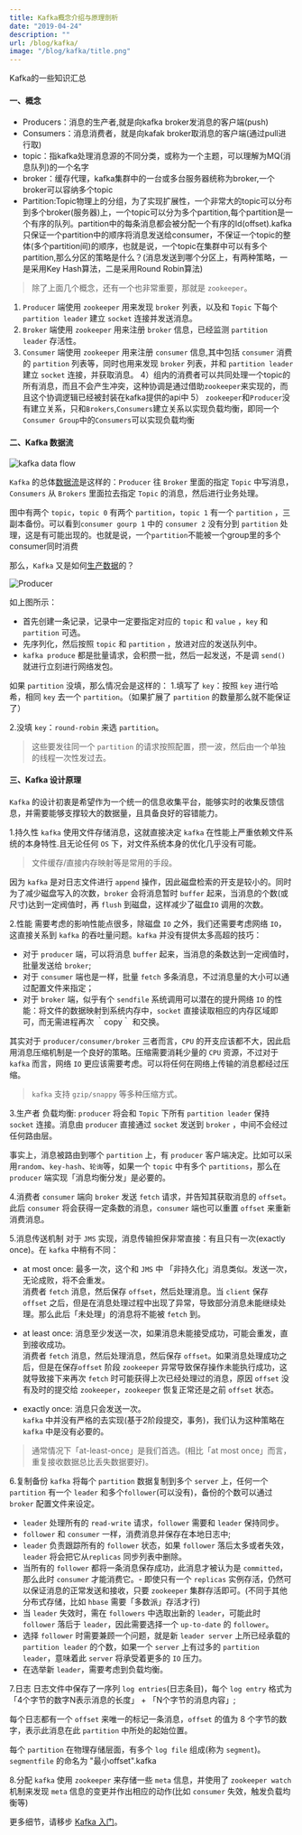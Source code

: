 ```yaml
---
title: Kafka概念介绍与原理剖析
date: "2019-04-24"
description: ""
url: /blog/kafka/
image: "/blog/kafka/title.png"
---
```

Kafka的一些知识汇总
<!--more-->

#### 一、概念
- Producers：消息的生产者,就是向kafka broker发消息的客户端(push)
- Consumers：消息消费者，就是向kafak broker取消息的客户端(通过pull进行取)
- topic：指kafka处理消息源的不同分类，或称为一个主题，可以理解为MQ(消息队列)的一个名字
- broker：缓存代理，kafka集群中的一台或多台服务器统称为broker,一个broker可以容纳多个topic
- Partition:Topic物理上的分组，为了实现扩展性，一个非常大的topic可以分布到多个broker(服务器)上，一个topic可以分为多个partition,每个partition是一个有序的队列。partition中的每条消息都会被分配一个有序的Id(offset).kafka只保证一个partition中的顺序将消息发送给consumer，不保证一个topic的整体(多个partition间)的顺序，也就是说，一个topic在集群中可以有多个partition,那么分区的策略是什么？(消息发送到哪个分区上，有两种策略，一是采用Key Hash算法，二是采用Round Robin算法)

> 除了上面几个概念，还有一个也非常重要，那就是 `zookeeper`。


1) `Producer` 端使用 `zookeeper` 用来发现 `broker` 列表，以及和 `Topic` 下每个 `partition leader` 建立 `socket` 连接并发送消息。
2) `Broker` 端使用 `zookeeper` 用来注册 `broker` 信息，已经监测 `partition leader` 存活性。
3) `Consumer` 端使用 `zookeeper` 用来注册 `consumer` 信息,其中包括 `consumer` 消费的 `partition` 列表等，同时也用来发现 `broker` 列表，并和 `partition leader` 建立 `socket` 连接，并获取消息。
4）组内的消费者可以共同处理一个topic的所有消息，而且不会产生冲突，这种协调是通过借助`zookeeper`来实现的，而且这个协调逻辑已经被封装在kafka提供的api中
5） `zookeeper`和`Producer`没有建立关系，只和`Brokers`,`Consumers`建立关系以实现负载均衡，即同一个`Consumer Group`中的`Consumers`可以实现负载均衡

#### 二、Kafka 数据流

![kafka data flow](kafka1.png)

`Kafka` 的总体[数据流](https://www.jianshu.com/p/d3e963ff8b70)是这样的：`Producer` 往 `Broker` 里面的指定 `Topic` 中写消息，`Consumers` 从 `Brokers` 里面拉去指定 `Topic` 的消息，然后进行业务处理。

图中有两个 `topic`，`topic 0` 有两个 `partition`，`topic 1` 有一个 `partition` ，三副本备份。可以看到`consumer gourp 1` 中的 `consumer 2` 没有分到 `partition` 处理，这是有可能出现的。也就是说，一个`partition`不能被一个group里的多个consumer同时消费

那么，`Kafka` 又是如何[生产数据](https://www.jianshu.com/p/d3e963ff8b70)的？

![Producer](kafka2.png)

如上图所示：
- 首先创建一条记录，记录中一定要指定对应的 `topic` 和 `value` ，`key` 和 `partition` 可选。 
- 先序列化，然后按照 `topic` 和 `partition` ，放进对应的发送队列中。
- `kafka produce` 都是批量请求，会积攒一批，然后一起发送，不是调 `send()` 就进行立刻进行网络发包。

如果 `partition` 没填，那么情况会是这样的：
1.填写了 `key`：按照 `key` 进行哈希，相同 `key` 去一个 `partition`。（如果扩展了 `partition` 的数量那么就不能保证了）

2.没填 `key`：`round-robin` 来选 `partition`。

> 这些要发往同一个 `partition` 的请求按照配置，攒一波，然后由一个单独的线程一次性发过去。

#### 三、Kafka 设计原理
`Kafka` 的设计初衷是希望作为一个统一的信息收集平台，能够实时的收集反馈信息，并需要能够支撑较大的数据量，且具备良好的容错能力。

1.持久性
`kafka` 使用文件存储消息，这就直接决定 `kafka` 在性能上严重依赖文件系统的本身特性.且无论任何 `OS` 下，对文件系统本身的优化几乎没有可能。

> 文件缓存/直接内存映射等是常用的手段。

因为 `kafka` 是对日志文件进行 `append` 操作，因此磁盘检索的开支是较小的。同时为了减少磁盘写入的次数，`broker` 会将消息暂时 `buffer` 起来，当消息的个数(或尺寸)达到一定阀值时，再 `flush` 到磁盘，这样减少了磁盘`IO` 调用的次数。

2.性能
需要考虑的影响性能点很多，除磁盘 `IO` 之外，我们还需要考虑网络 `IO`，这直接关系到 `kafka` 的吞吐量问题。`kafka` 并没有提供太多高超的技巧：
- 对于 `producer` 端，可以将消息 `buffer` 起来，当消息的条数达到一定阀值时，批量发送给 `broker`;
- 对于 `consumer` 端也是一样，批量 `fetch` 多条消息，不过消息量的大小可以通过配置文件来指定；
- 对于 `broker` 端，似乎有个 `sendfile` 系统调用可以潜在的提升网络 `IO` 的性能：将文件的数据映射到系统内存中，`socket` 直接读取相应的内存区域即可，而无需进程再次 ｀copy｀ 和交换。

其实对于 `producer/consumer/broker` 三者而言，`CPU` 的开支应该都不大，因此启用消息压缩机制是一个良好的策略。压缩需要消耗少量的 `CPU` 资源，不过对于 `kafka` 而言，网络 `IO` 更应该需要考虑。可以将任何在网络上传输的消息都经过压缩。

> `kafka` 支持 `gzip/snappy` 等多种压缩方式。

3.生产者
负载均衡: `producer` 将会和 `Topic` 下所有 `partition leader` 保持 `socket` 连接。消息由 `producer` 直接通过 `socket` 发送到 `broker` ，中间不会经过任何路由层。

事实上，消息被路由到哪个 `partition` 上，有 `producer` 客户端决定。比如可以采用`random`、`key-hash`、`轮询`等，如果一个 `topic` 中有多个 `partitions`，那么在 `producer` 端实现「消息均衡分发」是必要的。

4.消费者
`consumer` 端向 `broker` 发送 `fetch` 请求，并告知其获取消息的 `offset`。此后 `consumer` 将会获得一定条数的消息，`consumer` 端也可以重置 `offset` 来重新消费消息。

5.消息传送机制
对于 `JMS` 实现，消息传输担保非常直接：有且只有一次(exactly once)。在 `kafka` 中稍有不同：
- at most once: 最多一次，这个和 `JMS` 中 「非持久化」消息类似。发送一次，无论成败，将不会重发。<br>消费者 `fetch` 消息，然后保存 `offset`，然后处理消息。当 `client` 保存 `offset` 之后，但是在消息处理过程中出现了异常，导致部分消息未能继续处理。那么此后「未处理」的消息将不能被 `fetch` 到。

- at least once: 消息至少发送一次，如果消息未能接受成功，可能会重发，直到接收成功。</br>消费者 `fetch` 消息，然后处理消息，然后保存 `offset`。如果消息处理成功之后，但是在保存`offset` 阶段 `zookeeper` 异常导致保存操作未能执行成功，这就导致接下来再次 `fetch` 时可能获得上次已经处理过的消息，原因 `offset` 没有及时的提交给 `zookeeper`，`zookeeper` 恢复正常还是之前 `offset` 状态。
- exactly once: 消息只会发送一次。</br>`kafka` 中并没有严格的去实现(基于2阶段提交，事务)，我们认为这种策略在 `kafka` 中是没有必要的。

> 通常情况下「at-least-once」是我们首选。(相比「at most once」而言，重复接收数据总比丢失数据要好)。

6.复制备份
`kafka` 将每个 `partition` 数据复制到多个 `server` 上，任何一个 `partition` 有一个 `leader` 和多个`follower`(可以没有)，备份的个数可以通过 `broker` 配置文件来设定。

- `leader` 处理所有的 `read-write` 请求，`follower` 需要和 `leader` 保持同步。
- `follower` 和 `consumer` 一样，消费消息并保存在本地日志中;
- `leader` 负责跟踪所有的 `follower` 状态，如果 `follower` 落后太多或者失效，`leader` 将会把它从`replicas` 同步列表中删除。
- 当所有的 `follower` 都将一条消息保存成功，此消息才被认为是 `committed`，那么此时 `consumer` 才能消费它。- 即使只有一个 `replicas` 实例存活，仍然可以保证消息的正常发送和接收，只要 `zookeeper` 集群存活即可。(不同于其他分布式存储，比如 `hbase` 需要「多数派」存活才行)
- 当 `leader` 失效时，需在 `followers` 中选取出新的 `leader`，可能此时 `follower` 落后于 `leader`，因此需要选择一个 `up-to-date` 的 `follower`。
- 选择 `follower` 时需要兼顾一个问题，就是新 `leader server` 上所已经承载的 `partition leader` 的个数，如果一个 `server` 上有过多的 `partition leader`，意味着此 `server` 将承受着更多的 `IO` 压力。
- 在选举新 `leader`，需要考虑到负载均衡。

7.日志
日志文件中保存了一序列 `log entries`(日志条目)，每个 `log entry` 格式为「4个字节的数字N表示消息的长度」 + 「N个字节的消息内容」;

每个日志都有一个 `offset` 来唯一的标记一条消息，`offset` 的值为 8 个字节的数字，表示此消息在此 `partition` 中所处的起始位置。

每个 `partition` 在物理存储层面，有多个 `log file` 组成(称为 `segment`)。`segmentfile` 的命名为 "最小offset".kafka

8.分配
`kafka` 使用 `zookeeper` 来存储一些 `meta` 信息，并使用了 `zookeeper watch` 机制来发现 `meta` 信息的变更并作出相应的动作(比如 `consumer` 失效，触发负载均衡等)

更多细节，请移步 [Kafka 入门](http://www.aboutyun.com/thread-9341-1-1.html)。
